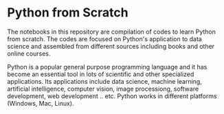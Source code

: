 # Python from Scratch

The notebooks in this repository are compilation of codes to learn Python from scratch. The codes are focused on Python's application to data science and assembled from different sources including books and other online courses.

Python is a popular general purpose programming language and it has become an essential tool in lots of scientific and other specialized applications. Its applications include data science, machine learning, artificial intelligence, computer vision, image processiong, software development, web development .. etc.  Python works in different platforms (Windows, Mac, Linux). 
